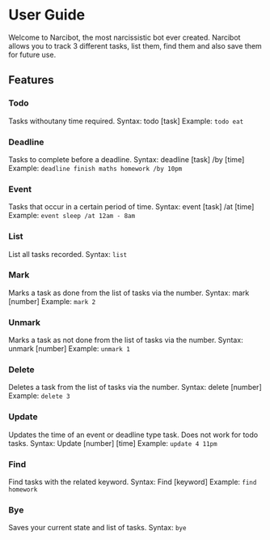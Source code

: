 # User Guide

Welcome to Narcibot, the most narcissistic bot ever created. 
Narcibot allows you to track 3 different tasks, list them, find them and also save them for future use.
## Features 

### Todo
Tasks withoutany time required.
Syntax: todo [task]
Example: `todo eat`

### Deadline
Tasks to complete before a deadline.
Syntax: deadline [task] /by [time]
Example: `deadline finish maths homework /by 10pm`

### Event

Tasks that occur in a certain period of time.
Syntax: event [task] /at [time]
Example: `event sleep /at 12am - 8am`

### List
List all tasks recorded.
Syntax: `list`

### Mark
Marks a task as done from the list of tasks via the number.
Syntax: mark [number]
Example: `mark 2`

### Unmark
Marks a task as not done from the list of tasks via the number.
Syntax: unmark [number]
Example: `unmark 1`

### Delete
Deletes a task from the list of tasks via the number.
Syntax: delete [number]
Example: `delete 3`

### Update
Updates the time of an event or deadline type task. Does not work for todo tasks.
Syntax: Update [number] [time]
Example: `update 4 11pm`

### Find
Find tasks with the related keyword.
Syntax: Find [keyword]
Example: `find homework`

### Bye
Saves your current state and list of tasks.
Syntax: `bye`





